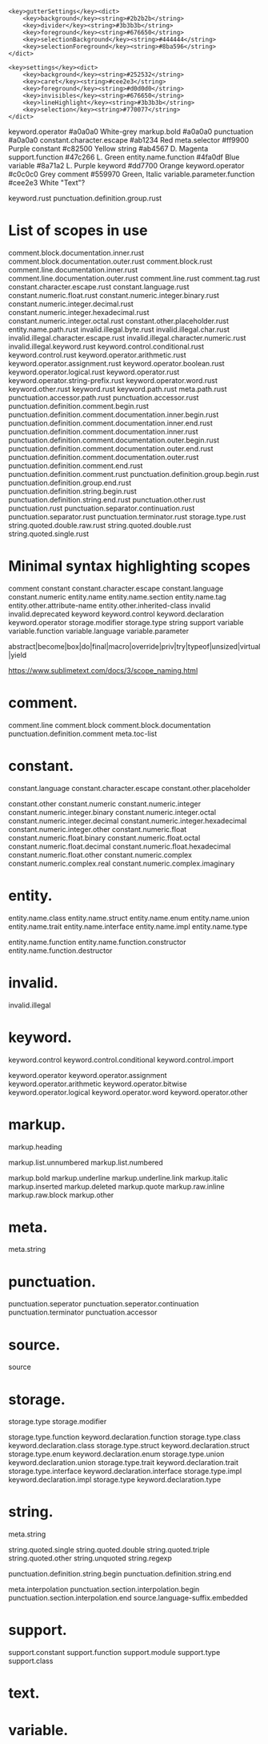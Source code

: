 
    <key>gutterSettings</key><dict>
        <key>background</key><string>#2b2b2b</string>
        <key>divider</key><string>#3b3b3b</string>
        <key>foreground</key><string>#676650</string>
        <key>selectionBackground</key><string>#444444</string>
        <key>selectionForeground</key><string>#8ba596</string>
    </dict>

    <key>settings</key><dict>
        <key>background</key><string>#252532</string>
        <key>caret</key><string>#cee2e3</string>
        <key>foreground</key><string>#d0d0d0</string>
        <key>invisibles</key><string>#676650</string>
        <key>lineHighlight</key><string>#3b3b3b</string>
        <key>selection</key><string>#770077</string>
    </dict>

keyword.operator                #a0a0a0 White-grey
markup.bold                     #a0a0a0 
punctuation                     #a0a0a0 
constant.character.escape       #ab1234 Red
meta.selector                   #ff9900 Purple
constant                        #c82500 Yellow
string                          #ab4567 D. Magenta
support.function                #47c266 L. Green
entity.name.function            #4fa0df Blue
variable                        #8a71a2 L. Purple
keyword                         #dd7700 Orange
keyword.operator                #c0c0c0 Grey
comment                         #559970 Green, Italic
variable.parameter.function     #cee2e3 White "Text"?



keyword.rust
punctuation.definition.group.rust

# List of scopes in use
comment.block.documentation.inner.rust
comment.block.documentation.outer.rust
comment.block.rust
comment.line.documentation.inner.rust
comment.line.documentation.outer.rust
comment.line.rust
comment.tag.rust
constant.character.escape.rust
constant.language.rust
constant.numeric.float.rust
constant.numeric.integer.binary.rust
constant.numeric.integer.decimal.rust
constant.numeric.integer.hexadecimal.rust
constant.numeric.integer.octal.rust
constant.other.placeholder.rust
entity.name.path.rust
invalid.illegal.byte.rust
invalid.illegal.char.rust
invalid.illegal.character.escape.rust
invalid.illegal.character.numeric.rust
invalid.illegal.keyword.rust
keyword.control.conditional.rust
keyword.control.rust
keyword.operator.arithmetic.rust
keyword.operator.assignment.rust
keyword.operator.boolean.rust
keyword.operator.logical.rust
keyword.operator.rust
keyword.operator.string-prefix.rust
keyword.operator.word.rust
keyword.other.rust
keyword.rust
keyword.path.rust
meta.path.rust
punctuation.accessor.path.rust
punctuation.accessor.rust
punctuation.definition.comment.begin.rust
punctuation.definition.comment.documentation.inner.begin.rust
punctuation.definition.comment.documentation.inner.end.rust
punctuation.definition.comment.documentation.inner.rust
punctuation.definition.comment.documentation.outer.begin.rust
punctuation.definition.comment.documentation.outer.end.rust
punctuation.definition.comment.documentation.outer.rust
punctuation.definition.comment.end.rust
punctuation.definition.comment.rust
punctuation.definition.group.begin.rust
punctuation.definition.group.end.rust
punctuation.definition.string.begin.rust
punctuation.definition.string.end.rust
punctuation.other.rust
punctuation.rust
punctuation.separator.continuation.rust
punctuation.separator.rust
punctuation.terminator.rust
storage.type.rust
string.quoted.double.raw.rust
string.quoted.double.rust
string.quoted.single.rust


# Minimal syntax highlighting scopes
comment
constant
constant.character.escape
constant.language
constant.numeric
entity.name
entity.name.section
entity.name.tag
entity.other.attribute-name
entity.other.inherited-class
invalid
invalid.deprecated
keyword
keyword.control
keyword.declaration
keyword.operator
storage.modifier
storage.type
string
support
variable
variable.function
variable.language
variable.parameter

abstract|become|box|do|final|macro|override|priv|try|typeof|unsized|virtual|yield

https://www.sublimetext.com/docs/3/scope_naming.html

# comment.
comment.line
comment.block
comment.block.documentation
punctuation.definition.comment
meta.toc-list



# constant.
constant.language
constant.character.escape
constant.other.placeholder

constant.other
constant.numeric
constant.numeric.integer
constant.numeric.integer.binary
constant.numeric.integer.octal
constant.numeric.integer.decimal
constant.numeric.integer.hexadecimal
constant.numeric.integer.other
constant.numeric.float
constant.numeric.float.binary
constant.numeric.float.octal
constant.numeric.float.decimal
constant.numeric.float.hexadecimal
constant.numeric.float.other
constant.numeric.complex
constant.numeric.complex.real
constant.numeric.complex.imaginary


# entity.
entity.name.class
entity.name.struct
entity.name.enum
entity.name.union
entity.name.trait
entity.name.interface
entity.name.impl
entity.name.type

entity.name.function
entity.name.function.constructor
entity.name.function.destructor


# invalid.
invalid.illegal

# keyword.
keyword.control
keyword.control.conditional
keyword.control.import

keyword.operator
keyword.operator.assignment
keyword.operator.arithmetic
keyword.operator.bitwise
keyword.operator.logical
keyword.operator.word
keyword.operator.other


# markup.
markup.heading

markup.list.unnumbered
markup.list.numbered

markup.bold
markup.underline
markup.underline.link
markup.italic
markup.inserted
markup.deleted
markup.quote
markup.raw.inline
markup.raw.block
markup.other



# meta.
meta.string


# punctuation.
punctuation.seperator
punctuation.seperator.continuation
punctuation.terminator
punctuation.accessor


# source.
source

# storage.
storage.type
storage.modifier

storage.type.function 
keyword.declaration.function
storage.type.class
keyword.declaration.class
storage.type.struct
keyword.declaration.struct
storage.type.enum
keyword.declaration.enum
storage.type.union
keyword.declaration.union
storage.type.trait
keyword.declaration.trait
storage.type.interface
keyword.declaration.interface
storage.type.impl
keyword.declaration.impl
storage.type
keyword.declaration.type


# string.
meta.string

string.quoted.single
string.quoted.double
string.quoted.triple
string.quoted.other
string.unquoted
string.regexp

punctuation.definition.string.begin
punctuation.definition.string.end

meta.interpolation
punctuation.section.interpolation.begin
punctuation.section.interpolation.end
source.language-suffix.embedded


# support.

support.constant
support.function
support.module
support.type
support.class

# text.
# variable.

